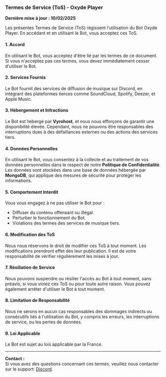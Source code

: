 ### **Termes de Service (ToS) - Oxyde Player**

**Dernière mise à jour : 10/02/2025**

Les présentes Termes de Service (ToS) régissent l’utilisation du Bot Oxyde Player. En accédant et en utilisant le Bot, vous acceptez ces ToS.

#### 1. **Accord**

En utilisant le Bot, vous acceptez d'être lié par les termes de ce document. Si vous n'acceptez pas ces termes, vous devez immédiatement cesser d'utiliser le Bot.

#### 2. **Services Fournis**

Le Bot fournit des services de diffusion de musique sur Discord, en intégrant des plateformes tierces comme SoundCloud, Spotify, Deezer, et Apple Music.

#### 3. **Hébergement et Infractions**

Le Bot est hébergé par **Vyrohost**, et nous nous efforçons de garantir une disponibilité élevée. Cependant, nous ne pouvons être responsables des interruptions dues à des défaillances externes ou des actions des services tiers.

#### 4. **Données Personnelles**

En utilisant le Bot, vous consentez à la collecte et au traitement de vos données personnelles dans le respect de notre **Politique de Confidentialité**. Les données sont stockées dans une base de données hébergée par **MongoDB**, qui applique des mesures de sécurité pour protéger les informations.

#### 5. **Comportement Interdit**

Vous vous engagez à ne pas utiliser le Bot pour :
- Diffuser du contenu offensant ou illégal.
- Perturber le fonctionnement du Bot.
- Violations des termes des services de musique tiers.

#### 6. **Modification des ToS**

Nous nous réservons le droit de modifier ces ToS à tout moment. Les modifications prendront effet dès leur publication. Il est de votre responsabilité de vérifier régulièrement les mises à jour.

#### 7. **Résiliation de Service**

Nous pouvons suspendre ou résilier l'accès au Bot à tout moment, sans préavis, si vous violez ces ToS ou pour toute autre raison. Vous pouvez également arrêter d'utiliser le Bot à tout moment.

#### 8. **Limitation de Responsabilité**

Nous ne serons en aucun cas responsables des dommages indirects ou consécutifs liés à l'utilisation du Bot, y compris les erreurs, les interruptions de service, ou les pertes de données.

#### 9. **Loi Applicable**

Le Bot est sujet au lois applicable par la France.

---

**Contact :**  
Si vous avez des questions concernant ces termes, veuillez nous contacter sur le support: [Discord](https://discord.gg/uJC8QR9Yky).
